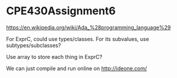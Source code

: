 # CPE430Assignment6

https://en.wikipedia.org/wiki/Ada_%28programming_language%29

For ExprC, could use types/classes. For its subvalues, use subtypes/subclasses?

Use array to store each thing in ExprC?


We can just compile and run online on http://ideone.com/

